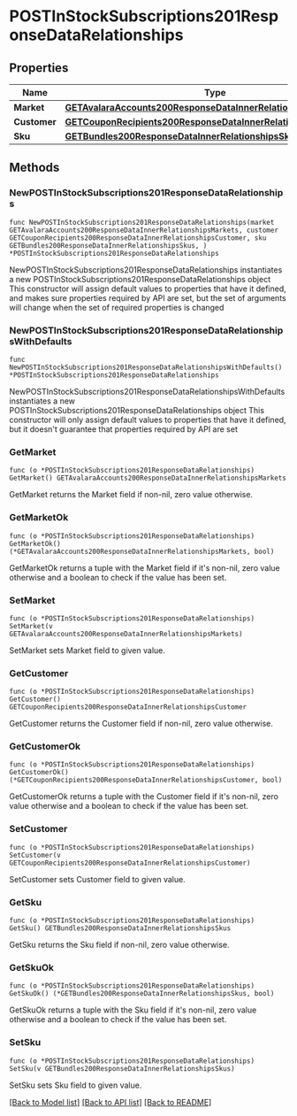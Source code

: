 # POSTInStockSubscriptions201ResponseDataRelationships

## Properties

Name | Type | Description | Notes
------------ | ------------- | ------------- | -------------
**Market** | [**GETAvalaraAccounts200ResponseDataInnerRelationshipsMarkets**](GETAvalaraAccounts200ResponseDataInnerRelationshipsMarkets.md) |  | 
**Customer** | [**GETCouponRecipients200ResponseDataInnerRelationshipsCustomer**](GETCouponRecipients200ResponseDataInnerRelationshipsCustomer.md) |  | 
**Sku** | [**GETBundles200ResponseDataInnerRelationshipsSkus**](GETBundles200ResponseDataInnerRelationshipsSkus.md) |  | 

## Methods

### NewPOSTInStockSubscriptions201ResponseDataRelationships

`func NewPOSTInStockSubscriptions201ResponseDataRelationships(market GETAvalaraAccounts200ResponseDataInnerRelationshipsMarkets, customer GETCouponRecipients200ResponseDataInnerRelationshipsCustomer, sku GETBundles200ResponseDataInnerRelationshipsSkus, ) *POSTInStockSubscriptions201ResponseDataRelationships`

NewPOSTInStockSubscriptions201ResponseDataRelationships instantiates a new POSTInStockSubscriptions201ResponseDataRelationships object
This constructor will assign default values to properties that have it defined,
and makes sure properties required by API are set, but the set of arguments
will change when the set of required properties is changed

### NewPOSTInStockSubscriptions201ResponseDataRelationshipsWithDefaults

`func NewPOSTInStockSubscriptions201ResponseDataRelationshipsWithDefaults() *POSTInStockSubscriptions201ResponseDataRelationships`

NewPOSTInStockSubscriptions201ResponseDataRelationshipsWithDefaults instantiates a new POSTInStockSubscriptions201ResponseDataRelationships object
This constructor will only assign default values to properties that have it defined,
but it doesn't guarantee that properties required by API are set

### GetMarket

`func (o *POSTInStockSubscriptions201ResponseDataRelationships) GetMarket() GETAvalaraAccounts200ResponseDataInnerRelationshipsMarkets`

GetMarket returns the Market field if non-nil, zero value otherwise.

### GetMarketOk

`func (o *POSTInStockSubscriptions201ResponseDataRelationships) GetMarketOk() (*GETAvalaraAccounts200ResponseDataInnerRelationshipsMarkets, bool)`

GetMarketOk returns a tuple with the Market field if it's non-nil, zero value otherwise
and a boolean to check if the value has been set.

### SetMarket

`func (o *POSTInStockSubscriptions201ResponseDataRelationships) SetMarket(v GETAvalaraAccounts200ResponseDataInnerRelationshipsMarkets)`

SetMarket sets Market field to given value.


### GetCustomer

`func (o *POSTInStockSubscriptions201ResponseDataRelationships) GetCustomer() GETCouponRecipients200ResponseDataInnerRelationshipsCustomer`

GetCustomer returns the Customer field if non-nil, zero value otherwise.

### GetCustomerOk

`func (o *POSTInStockSubscriptions201ResponseDataRelationships) GetCustomerOk() (*GETCouponRecipients200ResponseDataInnerRelationshipsCustomer, bool)`

GetCustomerOk returns a tuple with the Customer field if it's non-nil, zero value otherwise
and a boolean to check if the value has been set.

### SetCustomer

`func (o *POSTInStockSubscriptions201ResponseDataRelationships) SetCustomer(v GETCouponRecipients200ResponseDataInnerRelationshipsCustomer)`

SetCustomer sets Customer field to given value.


### GetSku

`func (o *POSTInStockSubscriptions201ResponseDataRelationships) GetSku() GETBundles200ResponseDataInnerRelationshipsSkus`

GetSku returns the Sku field if non-nil, zero value otherwise.

### GetSkuOk

`func (o *POSTInStockSubscriptions201ResponseDataRelationships) GetSkuOk() (*GETBundles200ResponseDataInnerRelationshipsSkus, bool)`

GetSkuOk returns a tuple with the Sku field if it's non-nil, zero value otherwise
and a boolean to check if the value has been set.

### SetSku

`func (o *POSTInStockSubscriptions201ResponseDataRelationships) SetSku(v GETBundles200ResponseDataInnerRelationshipsSkus)`

SetSku sets Sku field to given value.



[[Back to Model list]](../README.md#documentation-for-models) [[Back to API list]](../README.md#documentation-for-api-endpoints) [[Back to README]](../README.md)


